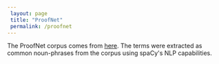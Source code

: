 ```yaml
---
 layout: page
 title: "ProofNet"
 permalink: /proofnet
---
```


The ProofNet corpus comes from [here](https://arxiv.org/abs/2302.12433). The terms were extracted as common noun-phrases from the corpus using spaCy's NLP capabilities.

